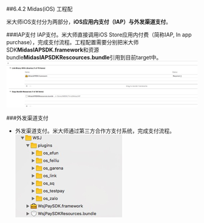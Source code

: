 ##6.4.2 Midas(iOS) 工程配

米大师iOS支付分为两部分，**iOS应用内支付（IAP）**与**外发渠道支付**。

###IAP支付
IAP支付。米大师直接调用iOS Store应用内付费（简称IAP, In app purchase），完成支付流程。工程配置需要分别把米大师SDK**MidasIAPSDK.framework**和资源bundle**MidasIAPSDKRescources.bundle**引用到目前target中。![IAP支付](../Images/Midas/iap.png)

###外发渠道支付
+ 外发渠道支付。米大师通过第三方合作方支付系统，完成支付流程。![外发渠道支付](../Images/Midas/pay_extend.png)